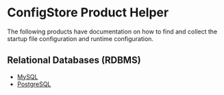 # ConfigStore Product Helper

The following products have documentation on how to find and collect the
startup file configuration and runtime configuration.

## Relational Databases (RDBMS)

* [MySQL](product/mysql/README.md)
* [PostgreSQL](product/postgresql/README.md)
